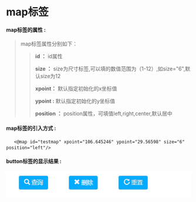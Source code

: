 # map**标签**

#### map**标签的属性 :**

> map标签属性分别如下：
>
> > **id ：** id属性
> >
> > **size ：** size为尺寸标签,可以填的数值范围为（1-12）,如size="6",默认size为12
> >
> > **xpoint：** 默认指定初始化的x坐标值
> >
> > **ypoint :** 默认指定初始化的y坐标值
> >
> > **position ：** position属性，可填值left,right,center,默认居中


#### map标签的引入方式 :

```
   <@map id="testmap" xpoint="106.645246" ypoint="29.56598" size="6" position="left"/>
```

#### button标签的显示结果 :

![](/assets/button.png)



